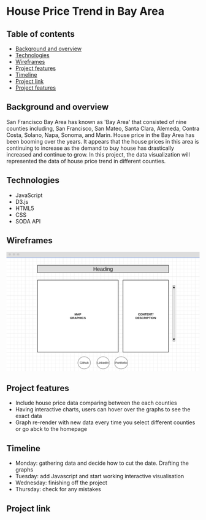 # House Price Trend in Bay Area
## Table of contents
  - [Background and overview](#background-and-overview)
  - [Technologies](#technologies)
  - [Wireframes](#wireframes)
  - [Project features](#project-features)
  - [Timeline](#timeline)
  - [Project link](#project-link)
  - [Project features](#project-features)
## Background and overview
San Francisco Bay Area has known as 'Bay Area' that consisted of nine counties including, San Francisco, San Mateo, Santa Clara, Alemeda, Contra Costa, Solano, Napa, Sonoma, and Marin. House price in the Bay Area has been booming over the years. It appears that the house prices in this area is continuing to increase as the demand to buy house has drastically increased and continue to grow. In this project, the data visualization will represented the data of house price trend in different counties.

## Technologies
* JavaScript
* D3.js 
* HTML5
* CSS
* SODA API
## Wireframes
![alt text](https://github.com/nichathong/javascript_project/blob/main/images/wireframe.jpg)
## Project features
* Include house price data comparing between the each counties
* Having interactive charts, users can hover over the graphs to see the exact data
* Graph re-render with new data every time you select different counties or go abck to the homepage

## Timeline
* Monday: gathering data and decide how to cut the date. Drafting the graphs
* Tuesday: add Javascript and start working interactive visualisation
* Wednesday: finishing off the project
* Thursday: check for any mistakes

## Project link

                                                                                                                                                                                                                                                                                                                                                                                                                                                                                                                                                                                                                                                                 


<!-- Background
A 1-2 paragraph description of your project, providing the necessary context for someone unfamiliar with your project to understand what it does.

Functionality & MVPs
Fill in this template:

In { project name }, users will be able to:

{ 4-6 core features or functionalites of your project }
{ feature }
{ feature }
{ feature }
{ feature }
In addition, this project will include:

{ 2-4 other aspects of your project, including instructions & README }
{ other aspect of project }
{ other aspect of project }
Wireframes
Draw the layout of your project: the major sections of the game view, the chart and its legend, the game controls and about me links, etc. This doesn't have to be a fully detailed mockup; it can just be labeled boxes showing the layout of your project. See the Sample Proposal for an example.

Wireframe.cc is a great tool for quickly creating wireframes.

Technologies, Libraries, APIs
What technologies, libraries, and APIs will your project use? If you're building a game, you might use native browser technology like the Canvas API, or you might use a library like three.js. If you're doing data visualization, you might use d3 for rendering charts, and an API to fetch data.

If you're still deciding between a few different libraries or APIs, you can list the ones you're considering, and the potential benefits and drawbacks of each.

If your project needs a backend (see below), list that here as well.

Implementation Timeline
Here you will detail what you hope to get done each day for this project. It serves as a roadmap for the upcoming week. You'll have the following days to work on this project:

Friday Afternoon & Weekend
Monday
Tuesday
Wednesday
Thursday Morning
It can be quite hard to estimate how long parts of your project might take. Don't worry if you end up straying from this timeline; the goal is to have a plan in place for what you'll do & in what order, and to have a tentative pace.

You should also be aware that presentations will be Thursday afternoon, and deploying your project to GitHub Pages or Heroku will take some time Thursday morning, so don't plan much for that morning. -->